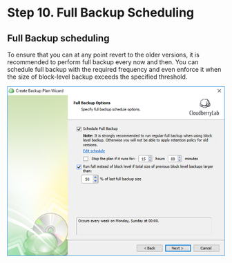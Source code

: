 # Step 10. Full Backup Scheduling

## Full Backup scheduling

To ensure that you can at any point revert to the older versions, it is recommended to perform full backup every now and then. You can schedule full backup with the required frequency and even enforce it when the size of block-level backup exceeds the specified threshold.

![](../../../../.gitbook/assets/wizard15.PNG)

